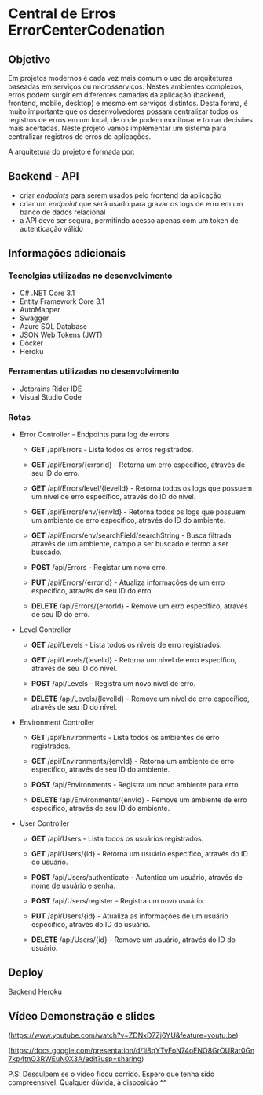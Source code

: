 
# Central de Erros ErrorCenterCodenation

## Objetivo

Em projetos modernos é cada vez mais comum o uso de arquiteturas baseadas em serviços ou microsserviços. Nestes ambientes complexos, erros podem surgir em diferentes camadas da aplicação (backend, frontend, mobile, desktop) e mesmo em serviços distintos. Desta forma, é muito importante que os desenvolvedores possam centralizar todos os registros de erros em um local, de onde podem monitorar e tomar decisões mais acertadas. Neste projeto vamos implementar um sistema para centralizar registros de erros de aplicações.

A arquitetura do projeto é formada por:

## Backend - API

-   criar _endpoints_ para serem usados pelo frontend da aplicação
-   criar um _endpoint_ que será usado para gravar os logs de erro em um banco de dados relacional
-   a API deve ser segura, permitindo acesso apenas com um token de autenticação válido

## Informações adicionais

### Tecnolgias utilizadas no desenvolvimento

- C# .NET Core 3.1
- Entity Framework Core 3.1
- AutoMapper 
- Swagger
- Azure SQL Database
- JSON Web Tokens (JWT)
- Docker
- Heroku

### Ferramentas utilizadas no desenvolvimento

- Jetbrains Rider IDE
- Visual Studio Code


### Rotas

- Error Controller - Endpoints para log de errors

	- **GET**​ /api​/Errors - Lista todos os erros registrados.

	- **GET**​ /api​/Errors​/{errorId} - Retorna um erro específico, através de seu ID do erro.

	- **GET​** /api​/Errors​/level​/{levelId} - Retorna todos os logs que possuem um nível de erro específico, através do ID do nível.
	
	- **GET**​ /api​/Errors​/env​/{envId} - Retorna todos os logs que possuem um ambiente de erro específico, através do ID do ambiente.

	- **GET**​ /api​/Errors​/env​/searchField​/searchString - Busca filtrada através de um ambiente, campo a ser buscado e termo a ser buscado.
	
	- **POST** ​/api​/Errors - Registar um novo erro.
	
	- **PUT**​ /api​/Errors​/{errorId} - Atualiza informações de um erro específico, através de seu ID do erro.

	- **DELETE** ​/api​/Errors​/{errorId} - Remove um erro específico, através de seu ID do erro.
	
	


- Level Controller

	- **GET**​ /api​/Levels - Lista todos os níveis de erro registrados.
	
	- **GET​** /api​/Levels​/{levelId} -  Retorna um nível de erro específico, através de seu ID do nível.

	- **POST** ​/api​/Levels - Registra um novo nível de erro.

	- **DELETE** ​/api​/Levels​/{levelId} - Remove um nível de erro específico, através de seu ID do nível.
	

- Environment Controller

	 - **GET​** /api​/Environments - Lista todos os ambientes de erro registrados.

	- **GET**​ /api​/Environments​/{envId} - Retorna um ambiente de erro específico, através de seu ID do ambiente.

	-  **POST** ​/api​/Environments - Registra um novo ambiente para erro.

	- **DELETE** ​/api​/Environments​/{envId} - Remove um ambiente de erro específico, através de seu ID do ambiente.
	
- User Controller

	- **GET**​ /api​/Users - Lista todos os usuários registrados.

	- **GET**​ /api​/Users​/{id} - Retorna um usuário específico, através do ID do usuário.
	
	- **POST**​ /api​/Users​/authenticate - Autentica um usuário, através de nome de usuário e senha.

	- **POST​** /api​/Users​/register - Registra um novo usuário.

	- **PUT​** /api​/Users​/{id} - Atualiza as informações de um usuário específico, através do ID do usuário.

	- **DELETE**​ /api​/Users​/{id} - Remove um usuário, através do ID do usuário.
	
	
## Deploy

[Backend Heroku](https://error-center-apicodenation.herokuapp.com/swagger/index.html)

## Vídeo Demonstração e slides

(https://www.youtube.com/watch?v=ZDNxD7Zj6YU&feature=youtu.be)

(https://docs.google.com/presentation/d/1i8qYTvFoN74oENO8GrOURar0Gn7kp4tnO3RWEuN0X3A/edit?usp=sharing)

P.S: Desculpem se o vídeo ficou corrido. Espero que tenha sido compreensível. Qualquer dúvida, à disposição  ^^


